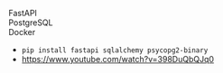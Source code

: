 FastAPI  
PostgreSQL  
Docker

- `pip install fastapi sqlalchemy psycopg2-binary`
- https://www.youtube.com/watch?v=398DuQbQJq0

